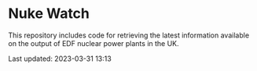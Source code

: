 # Nuke Watch

This repository includes code for retrieving the latest information available on the output of EDF nuclear power plants in the UK.

Last updated: 2023-03-31 13:13
